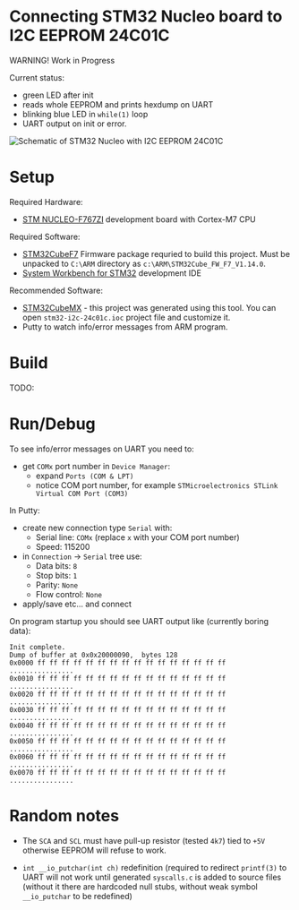 # Connecting STM32 Nucleo board to I2C EEPROM 24C01C


WARNING! Work in Progress

Current status:
* green LED after init
* reads whole EEPROM and prints hexdump on UART
* blinking blue LED in `while(1)` loop
* UART output on init or error.


![Schematic of STM32 Nucleo with I2C EEPROM 24C01C](https://github.com/hpaluch/stm32-i2c-24c01c/blob/master/assets/ExpressPCB/nucleo-i2c-24c01c.png?raw=true) 


# Setup

Required Hardware:
* [STM NUCLEO-F767ZI] development board with Cortex-M7 CPU

Required Software:
* [STM32CubeF7] Firmware package requried to build this project.
  Must be unpacked to `C:\ARM` directory as `c:\ARM\STM32Cube_FW_F7_V1.14.0`.
* [System Workbench for STM32] development IDE

Recommended Software:
* [STM32CubeMX] - this project was generated using this tool.
  You can open `stm32-i2c-24c01c.ioc` project file and customize it.
* Putty to watch info/error messages from ARM program.

# Build


TODO:

# Run/Debug

To see info/error messages on UART you need to:
* get `COMx` port number in `Device Manager`:
  - expand `Ports (COM & LPT)`
  - notice COM port number, for example `STMicroelectronics STLink Virtual COM Port (COM3)`

In Putty: 
* create new connection type `Serial` with:
  - Serial line: `COMx` (replace `x` with your COM port number)
  - Speed: 115200
* in `Connection` -> `Serial` tree use:
  - Data bits: `8`
  - Stop bits: `1`
  - Parity: `None`
  - Flow control: `None`
* apply/save etc... and connect


On program startup you should see UART output like (currently boring data):
```
Init complete.
Dump of buffer at 0x0x20000090,  bytes 128
0x0000 ff ff ff ff ff ff ff ff ff ff ff ff ff ff ff ff ................
0x0010 ff ff ff ff ff ff ff ff ff ff ff ff ff ff ff ff ................
0x0020 ff ff ff ff ff ff ff ff ff ff ff ff ff ff ff ff ................
0x0030 ff ff ff ff ff ff ff ff ff ff ff ff ff ff ff ff ................
0x0040 ff ff ff ff ff ff ff ff ff ff ff ff ff ff ff ff ................
0x0050 ff ff ff ff ff ff ff ff ff ff ff ff ff ff ff ff ................
0x0060 ff ff ff ff ff ff ff ff ff ff ff ff ff ff ff ff ................
0x0070 ff ff ff ff ff ff ff ff ff ff ff ff ff ff ff ff ................
```

# Random notes

* The `SCA` and `SCL` must have pull-up resistor (tested `4k7`) tied to `+5V` otherwise
  EEPROM will refuse to work.

* `int __io_putchar(int ch)` redefinition (required to redirect `printf(3)`
   to UART will not work until generated `syscalls.c` is added to 
   source files (without it there are hardcoded null stubs, without
   weak symbol `__io_putchar` to be redefined)



[STM32CubeF7]: https://www.st.com/en/embedded-software/stm32cubef7.html
[System Workbench for STM32]: http://www.openstm32.org/System%2BWorkbench%2Bfor%2BSTM32
[STM32CubeMX]: https://www.st.com/content/st_com/en/products/development-tools/software-development-tools/stm32-software-development-tools/stm32-configurators-and-code-generators/stm32cubemx.html
[STM NUCLEO-F767ZI]: https://www.st.com/content/st_com/en/products/evaluation-tools/product-evaluation-tools/mcu-eval-tools/stm32-mcu-eval-tools/stm32-mcu-nucleo/nucleo-f767zi.html
[Getting started with ST NUCLEO F767ZI Board]: https://github.com/hpaluch/hpaluch.github.io/wiki/Getting-started-with-ST-NUCLEO-F767ZI-Board
[STM32CubeF7]: https://www.st.com/en/embedded-software/stm32cubef7.html
[STM32 Nucleo-144 boards]: https://www.st.com/content/ccc/resource/technical/document/user_manual/group0/26/49/90/2e/33/0d/4a/da/DM00244518/files/DM00244518.pdf/jcr:content/translations/en.DM00244518.pdf
[Putty]: https://www.chiark.greenend.org.uk/~sgtatham/putty/latest.html
